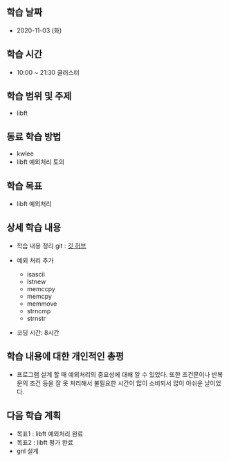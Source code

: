 학습 날짜
---
+ 2020-11-03 (화)

학습 시간
---
+ 10:00 ~ 21:30 클러스터

학습 범위 및 주제
---
+ libft

동료 학습 방법
---
+ kwlee
+ libft 예외처리 토의

학습 목표
---
+ libft 예외처리

상세 학습 내용
---
+ 학습 내용 정리 git : [깃 허브](https://github.com/kiskim/study)   

+ 예외 처리 추가
    + isascii
    + lstnew
    + memccpy
    + memcpy
    + memmove
    + strncmp
    + strnstr
+ 코딩 시간: 8시간

학습 내용에 대한 개인적인 총평
---
+ 프로그램 설계 할 때 예외처리의 중요성에 대해 알 수 있었다. 또한 조건문이나 반복문의 조건 등을 잘 못 처리해서 불필요한 시간이 많이 소비되서 많이 아쉬운 날이었다.

다음 학습 계획
---
+ 목표1 : libft 예외처리 완료
+ 목표2 : libft 평가 완료
+ gnl 설계